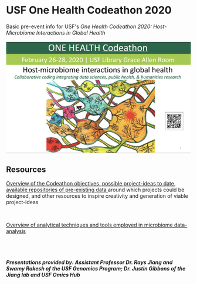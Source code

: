 # USF One Health Codeathon 2020
Basic pre-event info for USF's *One Health Codeathon 2020: Host-Microbiome Interactions in Global Health*
<br>
<br>
<img src="https://github.com/oberstal/USFOneHealthCodeathon2020/blob/master/OneHealthCodeathon.png">
<br>

## Resources ##
<a href=https://github.com/oberstal/USFOneHealthCodeathon2020/blob/master/DataSources_OneHealthCodeathonMicrobiome.pdf>Overview of the Codeathon objectives, possible project-ideas to date, available repositories of pre-existing data </a> around which projects could be designed, and other resources to inspire creativity and generation of viable project-ideas


<br>

<a href=https://github.com/oberstal/USFOneHealthCodeathon2020/blob/master/Tools_OneHealthCodeathonMicrobiome.pdf>Overview of analytical techniques and tools employed in microbiome data-analysis
</a>

<br>


<br>
<h5>Presentations provided by: Assistant Professor Dr. Rays Jiang and Swamy Rakesh of the USF Genomics Program; Dr. Justin Gibbons of the Jiang lab and USF Omics Hub</h5>
